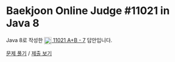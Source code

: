 # Baekjoon Online Judge #11021 in Java 8
Java 8로 작성한 [<img src="https://static.solved.ac/tier_small/1.svg" height="20" align="center">
11021 A+B - 7](https://www.acmicpc.net/problem/11021) 답안입니다.

[문제 풀기](https://www.acmicpc.net/problem/11021) /
[제출 보기](https://www.acmicpc.net/source/87097003)
